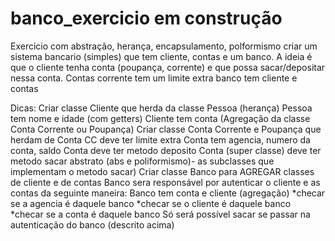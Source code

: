 # banco_exercicio em construção

Exercicio com abstração, herança, encapsulamento, polformismo
criar um sistema bancario (simples) que tem cliente, contas
e um banco. A ideia é que o cliente tenha conta (poupança, corrente)
e que possa sacar/depositar nessa conta. Contas corrente tem um limite extra
banco tem cliente e contas

Dicas:
Criar classe Cliente que herda da classe Pessoa (herança)
    Pessoa tem nome e idade (com getters)
    Cliente tem conta (Agregação da classe Conta Corrente ou Poupança)
Criar classe Conta Corrente e Poupança que herdam de Conta
    CC deve ter limite extra
    Conta tem agencia, numero da conta, saldo
    Conta deve ter metodo deposito
    Conta (super classe) deve ter metodo sacar abstrato
    (abs e poliformismo)-  as subclasses que implementam o metodo sacar)
Criar classe Banco para AGREGAR classes de cliente e de contas
Banco sera responsável por autenticar o cliente e as contas da seguinte maneira:
    Banco tem conta e cliente (agregação)
    *checar se a agencia é daquele banco
    *checar se o cliente é daquele banco
    *checar se a conta é daquele banco
Só será possível sacar se passar na autenticação do banco (descrito acima)
